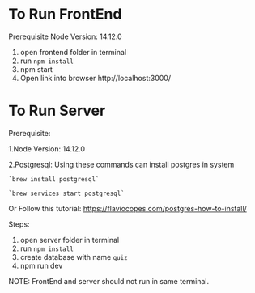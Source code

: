 # To Run FrontEnd 

Prerequisite
Node Version: 14.12.0

1. open frontend folder in terminal
2. run `npm install`
3. npm start
4. Open link into browser http://localhost:3000/

# To Run Server

Prerequisite:

1.Node Version: 14.12.0

2.Postgresql: 
    Using these commands can install postgres in system

    `brew install postgresql`

    `brew services start postgresql`
  
 Or Follow this tutorial: https://flaviocopes.com/postgres-how-to-install/

Steps:
1. open server folder in terminal
2. run `npm install`
3. create database with name `quiz`
4. npm run dev



NOTE: FrontEnd and server should not run in same terminal.
